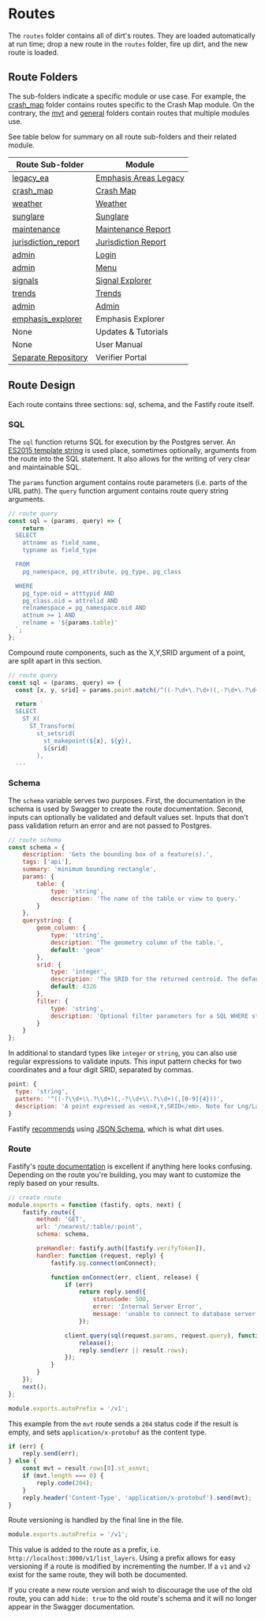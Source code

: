 # Routes

The `routes` folder contains all of dirt's routes. They are loaded automatically at run time; drop a new route in the `routes` folder, fire up dirt, and the new route is loaded.

## Route Folders

The sub-folders indicate a specific module or use case. For example, the [crash_map](https://github.com/Greenman-Pedersen-Inc/dirt-simple-postgis-http-api/tree/master/routes/crash_map) folder contains routes specific to the Crash Map module. On the contrary, the [mvt](https://github.com/Greenman-Pedersen-Inc/dirt-simple-postgis-http-api/tree/master/routes/mvt) and [general](https://github.com/Greenman-Pedersen-Inc/dirt-simple-postgis-http-api/tree/master/routes/general) folders contain routes that multiple modules use.  

See table below for summary on all route sub-folders and their related module.

| Route Sub-folder                                                                                                                    | **Module**                                                                                                |
|-------------------------------------------------------------------------------------------------------------------------------------|-----------------------------------------------------------------------------------------------------------|
| [legacy_ea](https://github.com/Greenman-Pedersen-Inc/dirt-simple-postgis-http-api/tree/master/routes/legacy_ea)                     | [Emphasis Areas Legacy](https://github.com/Greenman-Pedersen-Inc/voyager.webpack.emphasis.areas.legacy) |
| [crash_map](https://github.com/Greenman-Pedersen-Inc/dirt-simple-postgis-http-api/tree/master/routes/crash_map)                     | [Crash Map](https://github.com/Greenman-Pedersen-Inc/voyager.webpack.crash.map)                         |
| [weather](https://github.com/Greenman-Pedersen-Inc/dirt-simple-postgis-http-api/tree/master/routes/weather)                         | [Weather](https://github.com/Greenman-Pedersen-Inc/voyager.webpack.weather)                               |
| [sunglare](https://github.com/Greenman-Pedersen-Inc/dirt-simple-postgis-http-api/tree/master/routes/sunglare)                       | [Sunglare](https://github.com/Greenman-Pedersen-Inc/voyager.webpack.sunglare)                             |
| [maintenance](https://github.com/Greenman-Pedersen-Inc/dirt-simple-postgis-http-api/tree/master/routes/maintenance)                 | [Maintenance Report](https://github.com/Greenman-Pedersen-Inc/voyager.webpack.maintenance.report)       |
| [jurisdiction_report](https://github.com/Greenman-Pedersen-Inc/dirt-simple-postgis-http-api/tree/master/routes/jurisdiction_report) | [Jurisdiction Report](https://github.com/Greenman-Pedersen-Inc/voyager.webpack.jurisdiction.report)     |
| [admin](https://github.com/Greenman-Pedersen-Inc/dirt-simple-postgis-http-api/tree/master/routes/admin)                             | [Login](https://github.com/Greenman-Pedersen-Inc/voyager.webpack.login)                                   |
| [admin](https://github.com/Greenman-Pedersen-Inc/dirt-simple-postgis-http-api/tree/master/routes/admin)                             | [Menu](https://github.com/Greenman-Pedersen-Inc/voyager.webpack.menu)                                     |
| [signals](https://github.com/Greenman-Pedersen-Inc/dirt-simple-postgis-http-api/tree/master/routes/signals)                         | [Signal Explorer](https://github.com/Greenman-Pedersen-Inc/voyager.webpack.signals)                     |
| [trends](https://github.com/Greenman-Pedersen-Inc/dirt-simple-postgis-http-api/tree/master/routes/trends)                           | [Trends](https://github.com/Greenman-Pedersen-Inc/voyager.webpack.trends)                                 |
| [admin](https://github.com/Greenman-Pedersen-Inc/dirt-simple-postgis-http-api/tree/master/routes/admin)                             | [Admin](https://github.com/Greenman-Pedersen-Inc/voyager.webpack.admin.reboot)                            |
| [emphasis_explorer](https://github.com/Greenman-Pedersen-Inc/dirt-simple-postgis-http-api/tree/master/routes/emphasis_explorer)     | Emphasis Explorer                                                                                         |
| None                                                                                                                                | Updates & Tutorials                                                                                       |
| None                                                                                                                                | User Manual                                                                                               |
| [Separate Repository](https://github.com/Greenman-Pedersen-Inc/voyager.verifier)                                                    | Verifier Portal                                                                                           |

## Route Design

Each route contains three sections: sql, schema, and the Fastify route itself.

### SQL

The `sql` function returns SQL for execution by the Postgres server. An [ES2015 template string](https://babeljs.io/docs/en/learn#template-strings) is used place, sometimes optionally, arguments from the route into the SQL statement. It also allows for the writing of very clear and maintainable SQL.

The `params` function argument contains route parameters (i.e. parts of the URL path). The `query` function argument contains route query string arguments.

```javascript
// route query
const sql = (params, query) => {
    return `
  SELECT 
    attname as field_name,
    typname as field_type

  FROM 
    pg_namespace, pg_attribute, pg_type, pg_class

  WHERE
    pg_type.oid = atttypid AND
    pg_class.oid = attrelid AND
    relnamespace = pg_namespace.oid AND
    attnum >= 1 AND
    relname = '${params.table}'
  `;
};
```

Compound route components, such as the X,Y,SRID argument of a point, are split apart in this section.

```javascript
// route query
const sql = (params, query) => {
  const [x, y, srid] = params.point.match(/^((-?\d+\.?\d+)(,-?\d+\.?\d+)(,[0-9]{4}))/)[0].split(',')

  return `
  SELECT
    ST_X(
      ST_Transform(
        st_setsrid(
          st_makepoint(${x}, ${y}),
          ${srid}
        ),
  ...
```

### Schema

The `schema` variable serves two purposes. First, the documentation in the schema is used by Swagger to create the route documentation. Second, inputs can optionally be validated and default values set. Inputs that don't pass validation return an error and are not passed to Postgres.

```javascript
// route schema
const schema = {
    description: 'Gets the bounding box of a feature(s).',
    tags: ['api'],
    summary: 'minimum bounding rectangle',
    params: {
        table: {
            type: 'string',
            description: 'The name of the table or view to query.'
        }
    },
    querystring: {
        geom_column: {
            type: 'string',
            description: 'The geometry column of the table.',
            default: 'geom'
        },
        srid: {
            type: 'integer',
            description: 'The SRID for the returned centroid. The default is <em>4326</em> WGS84 Lat/Lng.',
            default: 4326
        },
        filter: {
            type: 'string',
            description: 'Optional filter parameters for a SQL WHERE statement.'
        }
    }
};
```

In additional to standard types like `integer` or `string`, you can also use regular expressions to validate inputs. This input pattern checks for two coordinates and a four digit SRID, separated by commas.

```javascript
point: {
  type: 'string',
  pattern: '^((-?\\d+\\.?\\d+)(,-?\\d+\\.?\\d+)(,[0-9]{4}))',
  description: 'A point expressed as <em>X,Y,SRID</em>. Note for Lng/Lat coordinates, Lng is X and Lat is Y.'
}
```

Fastify [recommends](https://www.fastify.io/docs/latest/Validation-and-Serialization/) using [JSON Schema](http://json-schema.org/), which is what dirt uses.

### Route

Fastify's [route documentation](https://www.fastify.io/docs/latest/Routes/) is excellent if anything here looks confusing. Depending on the route you're building, you may want to customize the reply based on your results. 

```javascript
// create route
module.exports = function (fastify, opts, next) {
    fastify.route({
        method: 'GET',
        url: '/nearest/:table/:point',
        schema: schema,

        preHandler: fastify.auth([fastify.verifyToken]),
        handler: function (request, reply) {
            fastify.pg.connect(onConnect);

            function onConnect(err, client, release) {
                if (err)
                    return reply.send({
                        statusCode: 500,
                        error: 'Internal Server Error',
                        message: 'unable to connect to database server'
                    });

                client.query(sql(request.params, request.query), function onResult(err, result) {
                    release();
                    reply.send(err || result.rows);
                });
            }
        }
    });
    next();
};

module.exports.autoPrefix = '/v1';
```

This example from the `mvt` route sends a `204` status code if the result is empty, and sets `application/x-protobuf` as the content type.

```javascript
if (err) {
    reply.send(err);
} else {
    const mvt = result.rows[0].st_asmvt;
    if (mvt.length === 0) {
        reply.code(204);
    }
    reply.header('Content-Type', 'application/x-protobuf').send(mvt);
}
```

Route versioning is handled by the final line in the file.

```javascript
module.exports.autoPrefix = '/v1';
```

This value is added to the route as a prefix, i.e. `http://localhost:3000/v1/list_layers`. Using a prefix allows for easy versioning if a route is modified by incrementing the number. If a `v1` and `v2` exist for the same route, they will both be documented.

If you create a new route version and wish to discourage the use of the old route, you can add `hide: true` to the old route's schema and it will no longer appear in the Swagger documentation.

